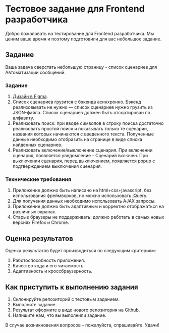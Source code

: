 # Тестовое задание для Frontend разработчика

Добро пожаловать на тестирование для Frontend разработчика. Мы ценим ваше время и поэтому подготовили для вас небольшое задание.

## Задание

Ваша задача сверстать небольшую страницу - список сценариев для Автоматизации сообщений.

### Задание

1. [Дизайн в Figma](https://www.figma.com/design/vW7ykyVKUPZ0ZrIi2d7rl6/Test-for-frontend-developer?node-id=0%3A1&t=yUxXUThz7veDTK6w-1).
2. Список сценариев грузится с бэкенда асинхронно. Бэкенд реализовывать не нужно — список сценариев нужно грузить из JSON-файла. Список сценариев должен быть отсортирован по алфавиту.
3. Реализовать поиск: при вводе символов в строку поиска достаточно реализовать простой поиск и показывать только те сценарии, названия которых начинаются с введенного текста. Полученные данные необходимо отобразить на странице в виде списка найденных сценариев. 
4. Реализовать включение/выключение сценария. При включении сценария, появляется уведомление - Сценарий включен. При выключении сценария, перед выключением, появляется popup с подтверждением выключения сценария.

### Технические требования

1. Приложение должно быть написано на html+css+javascript, без использования фреймворков, но можно использовать jQuery.
2. Для получения данных необходимо использовать AJAX запросы.
3. Приложение должно быть адаптивным и корректно отображаться на различных экранах.
4. Старые браузеры не поддерживать: должно работать в самых новых версиях Firefox и Chrome.

## Оценка результатов

Оценка результатов будет производиться по следующим критериям:

1. Работоспособность приложения.
2. Качество кода и его читаемость.
3. Адаптивность и кроссбраузерность.

## Как приступить к выполнению задания

1. Склонируйте репозиторий с тестовым заданием.
2. Выполните задание.
3. Результат оформите в виде нового репозитория на Github.
4. Напишите нам, что вы выполнили задание.

В случае возникновения вопросов – пожалуйста, спрашивайте. Удачи!
